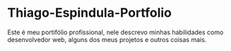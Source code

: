 # Thiago-Espindula-Portfolio
Este é meu portifólio profissional, nele descrevo minhas habilidades como desenvolvedor web, alguns dos meus projetos e outros coisas mais.
